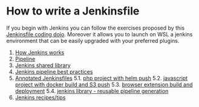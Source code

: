 # How to write a Jenkinsfile

If you begin with Jenkins you can follow the exercises proposed by this
[Jenkinsfile coding dojo](https://github.com/fchastanet/coding_dojo_jenkins).
Moreover it allows you to launch on WSL a jenkins environment that can be easily
upgraded with your preferred plugins.

1. [How Jenkins works](/HowTo/HowTo-Write-Jenkinsfile/01-How-Jenkins-Works.md)
2. [Pipeline](/HowTo/HowTo-Write-Jenkinsfile/02-Pipeline.md)
3. [Jenkins shared library](/HowTo/HowTo-Write-Jenkinsfile/03-Jenkins-Library.md)
4. [Jenkins pipeline best practices](/HowTo/HowTo-Write-Jenkinsfile/04-Jenkins-best-practices.md)
5. [Annotated Jenkinsfiles](/HowTo/HowTo-Write-Jenkinsfile/05-00-Annotated-Jenkinsfiles.md)
   5.1.
   [php project with helm push](/HowTo/HowTo-Write-Jenkinsfile/05-01-Annotated-Jenkinsfiles.md)
   5.2.
   [javascript project with docker build and S3 push](/HowTo/HowTo-Write-Jenkinsfile/05-02-Annotated-Jenkinsfiles.md)
   5.3.
   [browser extension build and deployment](/HowTo/HowTo-Write-Jenkinsfile/05-03-Annotated-Jenkinsfiles.md)
   5.4.
   [jenkins library - reusable pipeline generation](/HowTo/HowTo-Write-Jenkinsfile/05-04-Annotated-Jenkinsfiles.md)
6. [Jenkins recipes/tips](/HowTo/HowTo-Write-Jenkinsfile/06-Jenkins-recipes-tips.md)
